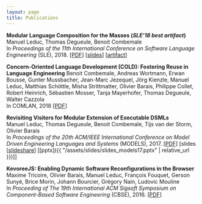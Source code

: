 ```yaml
---
layout: page
title: Publications
---
```


**Modular Language Composition for the Masses (*SLE’18 best artifact*)**  
Manuel Leduc, Thomas Degueule, Benoit Combemale  
In *Proceedings of the 11th International Conference on Software Language Engineering* (SLE), 2018. \[[PDF](https://hal.inria.fr/hal-01890446/document)\] \[[slides](https://fr.slideshare.net/ManuelLeduc/modular-language-composition-for-the-masses)\] \[[artifact](https://github.com/manuelleduc/sle18_artifact/blob/master/sle-masses-artifact.zip)\]

**Concern-Oriented Language Development (COLD): Fostering Reuse in Language Engineering**
Benoit Combemale, Andreas Wortmann, Erwan Bousse, Gunter Mussbacher, Jean-Marc Jezequel, Jörg Kienzle, Manuel Leduc, Matthias Schöttle, Misha Strittmatter, Olivier Barais, Philippe Collet, Robert Heinrich, Sébastien Mosser, Tanja Mayerhofer, Thomas Degueule, Walter Cazzola  
In COMLAN, 2018 \[[PDF](https://hal.archives-ouvertes.fr/hal-01803008/document)\]

**Revisiting Visitors for Modular Extension of Executable DSMLs**  
Manuel Leduc, Thomas Degueule, Benoit Combemale, Tijs van der Storm, Olivier Barais  
In *Proceedings of the 20th ACM/IEEE International Conference on Model Driven Engineering Languages and Systems* (MODELS), 2017. \[[PDF](https://hal.inria.fr/hal-01568169/document)\] \[slides \[[slideshare](https://www.slideshare.net/ManuelLeduc/revisiting-visitors-for-modular-extension-of-executable-dsmls)\] \[[pptx]({{ "/assets/slides/slides_models17.pptx" | relative_url }})\]\]


**KevoreeJS: Enabling Dynamic Software Reconfigurations in the Browser**  
Maxime Tricoire, Olivier Barais, Manuel Leduc, François Fouquet, Gerson Sunyé, Brice Morin, Johann Bourcier, Grégory Nain, Ludovic Mouline  
In *Proceeding of The 19th International ACM Sigsoft Symposium on Component-Based Software Engineering* (CBSE), 2016. \[[PDF](https://hal.inria.fr/hal-01354997/document)\]
